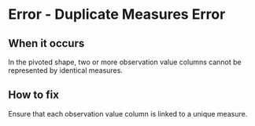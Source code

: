 # Error - Duplicate Measures Error

## When it occurs

In the pivoted shape, two or more observation value columns cannot be represented by identical measures.

## How to fix

Ensure that each observation value column is linked to a unique measure.

<!-- TODO: Link to somewhere which helps the user define measures. -->